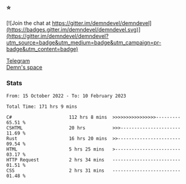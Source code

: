 ### :star:

[![Join the chat at https://gitter.im/demndevel/demndevel](https://badges.gitter.im/demndevel/demndevel.svg)](https://gitter.im/demndevel/demndevel?utm_source=badge&utm_medium=badge&utm_campaign=pr-badge&utm_content=badge)

[Telegram](https://t.me/demnometa) <br>
[Demn's space](http://demns.space)

### Stats

<!--START_SECTION:waka-->

```text
From: 15 October 2022 - To: 10 February 2023

Total Time: 171 hrs 9 mins

C#                     112 hrs 8 mins  >>>>>>>>>>>>>>>>---------   65.51 %
CSHTML                 20 hrs          >>>----------------------   11.69 %
Rust                   16 hrs 20 mins  >>-----------------------   09.54 %
HTML                   5 hrs 25 mins   >------------------------   03.17 %
HTTP Request           2 hrs 34 mins   -------------------------   01.51 %
CSS                    2 hrs 31 mins   -------------------------   01.48 %
```

<!--END_SECTION:waka-->
